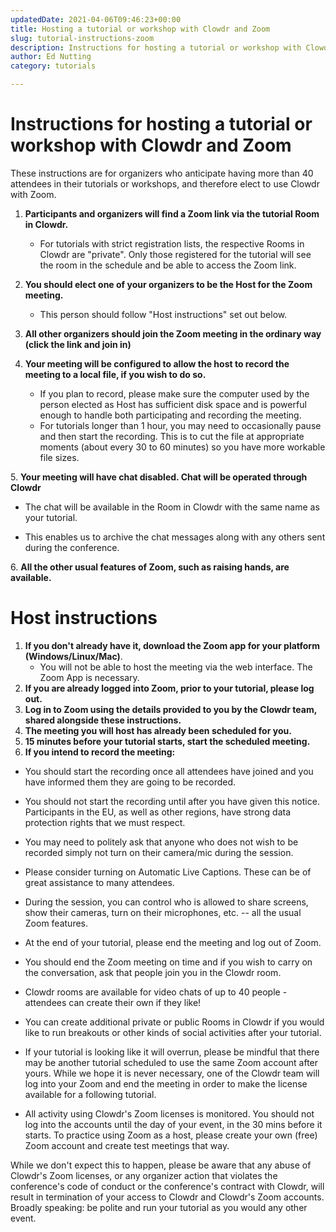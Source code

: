 ```yaml
---
updatedDate: 2021-04-06T09:46:23+00:00
title: Hosting a tutorial or workshop with Clowdr and Zoom
slug: tutorial-instructions-zoom
description: Instructions for hosting a tutorial or workshop with Clowdr and Zoom
author: Ed Nutting
category: tutorials

---
```

# **Instructions for hosting a tutorial or workshop with Clowdr and Zoom**

These instructions are for organizers who anticipate having more than 40 attendees in their tutorials or workshops, and therefore elect to use Clowdr with Zoom.

1. **Participants and organizers will find a Zoom link via the tutorial Room in Clowdr.**
   * For tutorials with strict registration lists, the respective Rooms in Clowdr are "private". Only those registered for the tutorial will see the room in the schedule and be able to access the Zoom link.


2. **You should elect one of your organizers to be the Host for the Zoom meeting.**
   * This person should follow "Host instructions" set out below.


3. **All other organizers should join the Zoom meeting in the ordinary way (click the link and join in)**
4. **Your meeting will be configured to allow the host to record the meeting to a local file, if you wish to do so.**
   * If you plan to record, please make sure the computer used by the person elected as Host has sufficient disk space and is powerful enough to handle both participating and recording the meeting.
   * For tutorials longer than 1 hour, you may need to occasionally pause and then start the recording. This is to cut the file at appropriate moments (about every 30 to 60 minutes) so you have more workable file sizes.

5\. **Your meeting will have chat disabled. Chat will be operated through Clowdr**

* The chat will be available in the Room in Clowdr with the same name as your tutorial.


* This enables us to archive the chat messages along with any others sent during the conference.

6\. **All the other usual features of Zoom, such as raising hands, are available.**

# **Host instructions**

1. **If you don't already have it, download the Zoom app for your platform (Windows/Linux/Mac)**.
   * You will not be able to host the meeting via the web interface. The Zoom App is necessary.
2. **If you are already logged into Zoom, prior to your tutorial, please log out.**
3. **Log in to Zoom using the details provided to you by the Clowdr team, shared alongside these instructions.**
4. **The meeting you will host has already been scheduled for you.**
5. **15 minutes before your tutorial starts, start the scheduled meeting.**
6. **If you intend to record the meeting:**

*  You should start the recording once all attendees have joined and you have informed them they are going to be recorded.
* You should not start the recording until after you have given this notice. Participants in the EU, as well as other regions, have strong data protection rights that we must respect.
* You may need to politely ask that anyone who does not wish to be recorded simply not turn on their camera/mic during the session.
* Please consider turning on Automatic Live Captions. These can be of great assistance to many attendees.
* During the session, you can control who is allowed to share screens, show their cameras, turn on their microphones, etc. -- all the usual Zoom features.
* At the end of your tutorial, please end the meeting and log out of Zoom.
* You should end the Zoom meeting on time and if you wish to carry on the conversation, ask that people join you in the Clowdr room.


* Clowdr rooms are available for video chats of up to 40 people - attendees can create their own if they like!
* You can create additional private or public Rooms in Clowdr if you would like to run breakouts or other kinds of social activities after your tutorial.
* If your tutorial is looking like it will overrun, please be mindful that there may be another tutorial scheduled to use the same Zoom account after yours. While we hope it is never necessary, one of the Clowdr team will log into your Zoom and end the meeting in order to make the license available for a following tutorial.
* All activity using Clowdr's Zoom licenses is monitored. You should not log into the accounts until the day of your event, in the 30 mins before it starts. To practice using Zoom as a host, please create your own (free) Zoom account and create test meetings that way.

While we don't expect this to happen, please be aware that any abuse of Clowdr's Zoom licenses, or any organizer action that violates the conference's code of conduct or the conference's contract with Clowdr, will result in termination of your access to Clowdr and Clowdr's Zoom accounts. Broadly speaking: be polite and run your tutorial as you would any other event.